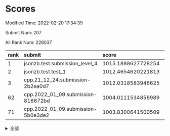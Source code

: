 # Scores

Modified Time: 2022-02-20 17:34:39

Submit Num: 207

All Rank Num: 228037

| rank |               submit               |       score        |       sigma        | pk_num |
| :--- | :--------------------------------- | :----------------- | :----------------- | :----- |
| 1    | jsonzb.test.submission_level_4     | 1015.1888627728254 | 0.846606851093365  | 4409   |
| 2    | jsonzb.test.test_1                 | 1012.4654620221813 | 0.7908678905142723 | 4408   |
| 3    | cpp.21_12_24.submission-2b2ea0d7   | 1012.0318583946625 | 0.788965672645466  | 4408   |
| 62   | cpp.2022_01_09.submission-816672bd | 1004.0111534856989 | 0.7051232063771999 | 4406   |
| 71   | cpp.2022_01_09.submission-5b0e3de2 | 1003.8300641500509 | 0.712307731217141  | 4404   |


<details>
<summary>全部</summary>

| rank |                 submit                 |       score        |       sigma        | pk_num |
| :--- | :------------------------------------- | :----------------- | :----------------- | :----- |
| 1    | jsonzb.test.submission_level_4         | 1015.1888627728254 | 0.846606851093365  | 4409   |
| 2    | jsonzb.test.test_1                     | 1012.4654620221813 | 0.7908678905142723 | 4408   |
| 3    | cpp.21_12_24.submission-2b2ea0d7       | 1012.0318583946625 | 0.788965672645466  | 4408   |
| 4    | gobigger.level_3.submission_level_3_19 | 1011.4730214539153 | 0.7872506305088915 | 4405   |
| 5    | gobigger.level_3.submission_level_3_4  | 1011.4356944144964 | 0.7897225492934028 | 4399   |
| 6    | gobigger.level_3.submission_level_3_1  | 1011.266517145897  | 0.8032666833197231 | 4403   |
| 7    | gobigger.level_3.submission_level_3_8  | 1011.0671265136324 | 0.7644681747483397 | 4399   |
| 8    | gobigger.level_3.submission_level_3_33 | 1011.0158587806719 | 0.7681038604078134 | 4409   |
| 9    | gobigger.level_3.submission_level_3_39 | 1010.7678883836986 | 0.7792711017868488 | 4408   |
| 10   | gobigger.level_3.submission_level_3_10 | 1010.7223346659896 | 0.777034704768157  | 4410   |
| 11   | gobigger.level_3.submission_level_3_9  | 1010.7130220909687 | 0.7525904031021186 | 4406   |
| 12   | gobigger.level_3.submission_level_3_30 | 1010.7107052124054 | 0.7694191566075194 | 4408   |
| 13   | gobigger.level_3.submission_level_3_22 | 1010.6532190266747 | 0.7572709622836072 | 4410   |
| 14   | gobigger.level_3.submission_level_3_0  | 1010.6287560607024 | 0.8022814537216209 | 4407   |
| 15   | gobigger.level_3.submission_level_3_11 | 1010.611339604184  | 0.7454740915805392 | 4404   |
| 16   | gobigger.level_3.submission_level_3_42 | 1010.5709057163432 | 0.7663536450838101 | 4407   |
| 17   | gobigger.level_3.submission_level_3_32 | 1010.4887398077468 | 0.7748041032314517 | 4410   |
| 18   | gobigger.level_3.submission_level_3_15 | 1010.4548302421122 | 0.753789762240407  | 4406   |
| 19   | gobigger.level_3.submission_level_3_29 | 1010.4506605513614 | 0.7722735393194821 | 4410   |
| 20   | gobigger.level_3.submission_level_3_5  | 1010.4441110654501 | 0.7717706299675032 | 4411   |
| 21   | gobigger.level_3.submission_level_3_24 | 1010.3776383759918 | 0.7542654789968962 | 4409   |
| 22   | gobigger.level_3.submission_level_3_40 | 1010.3549889146389 | 0.7635668100461861 | 4404   |
| 23   | gobigger.level_3.submission_level_3_47 | 1010.3430417340093 | 0.7411392849335251 | 4403   |
| 24   | gobigger.level_3.submission_level_3_46 | 1010.2612523056027 | 0.761481067986669  | 4407   |
| 25   | gobigger.level_3.submission_level_3_49 | 1010.259387929148  | 0.7383172742088858 | 4402   |
| 26   | gobigger.level_3.submission_level_3_25 | 1010.1959415283175 | 0.7722310658633337 | 4407   |
| 27   | gobigger.level_3.submission_level_3_35 | 1010.1650597111982 | 0.7560892606502967 | 4409   |
| 28   | gobigger.level_3.submission_level_3_44 | 1010.1439990222297 | 0.7516170406096021 | 4408   |
| 29   | gobigger.level_3.submission_level_3_38 | 1010.1224362818173 | 0.8074096744275059 | 4406   |
| 30   | gobigger.level_3.submission_level_3_48 | 1009.9806988857486 | 0.7608044304103002 | 4407   |
| 31   | gobigger.level_3.submission_level_3_3  | 1009.9362155228323 | 0.7577933007507085 | 4404   |
| 32   | gobigger.level_3.submission_level_3_17 | 1009.8583602446073 | 0.7502682950417995 | 4405   |
| 33   | gobigger.level_3.submission_level_3_43 | 1009.7594985423818 | 0.7573399845080834 | 4407   |
| 34   | gobigger.level_3.submission_level_3_23 | 1009.757475512648  | 0.7565585280499624 | 4406   |
| 35   | gobigger.level_3.submission_level_3_6  | 1009.7536391360825 | 0.747022225660529  | 4409   |
| 36   | gobigger.level_3.submission_level_3_28 | 1009.6325950498218 | 0.7232730420264007 | 4407   |
| 37   | gobigger.level_3.submission_level_3_7  | 1009.6228621814706 | 0.7565973767499726 | 4403   |
| 38   | gobigger.level_3.submission_level_3_16 | 1009.5989087437707 | 0.7589740460725668 | 4410   |
| 39   | gobigger.level_3.submission_level_3_13 | 1009.5724505094315 | 0.7366510176294808 | 4402   |
| 40   | gobigger.level_3.submission_level_3_12 | 1009.5344910012226 | 0.764097131578032  | 4408   |
| 41   | gobigger.level_3.submission_level_3_2  | 1009.5110901462839 | 0.7446955098279172 | 4409   |
| 42   | gobigger.level_3.submission_level_3_41 | 1009.4778635802443 | 0.7729464108661904 | 4410   |
| 43   | gobigger.level_3.submission_level_3_37 | 1009.4777740711731 | 0.7440548066048602 | 4410   |
| 44   | gobigger.level_3.submission_level_3_34 | 1009.4739952681479 | 0.7596814527377246 | 4410   |
| 45   | gobigger.level_3.submission_level_3_26 | 1009.328168390884  | 0.7751973963684465 | 4412   |
| 46   | gobigger.level_3.submission_level_3_14 | 1009.2607555379957 | 0.7415896474056833 | 4407   |
| 47   | gobigger.level_3.submission_level_3_21 | 1009.2137119209787 | 0.7385679452300401 | 4406   |
| 48   | gobigger.level_3.submission_level_3_18 | 1009.1528163792582 | 0.7395231568468705 | 4408   |
| 49   | gobigger.level_3.submission_level_3_31 | 1009.1198918466025 | 0.7388914384370181 | 4407   |
| 50   | gobigger.level_3.submission_level_3_36 | 1008.9655730370423 | 0.7468000091358935 | 4407   |
| 51   | gobigger.level_3.submission_level_3_20 | 1008.7905194041842 | 0.7287337784117216 | 4411   |
| 52   | gobigger.level_3.submission_level_3_27 | 1008.577022287765  | 0.7484397810317018 | 4407   |
| 53   | gobigger.level_3.submission_level_3_45 | 1007.6119549323852 | 0.7574555126300558 | 4406   |
| 54   | gobigger.level_1.submission_level_1_31 | 1004.6579374210583 | 0.735531213030569  | 4406   |
| 55   | gobigger.level_1.submission_level_1_21 | 1004.6108626881706 | 0.7063768328804706 | 4406   |
| 56   | gobigger.level_1.submission_level_1_43 | 1004.3604600167099 | 0.7171569981817333 | 4411   |
| 57   | gobigger.level_1.submission_level_1_4  | 1004.3389978367453 | 0.713685888298801  | 4407   |
| 58   | gobigger.level_1.submission_level_1_6  | 1004.3276512875716 | 0.7222006994080675 | 4403   |
| 59   | gobigger.level_1.submission_level_1_18 | 1004.0611659291349 | 0.7042174516342955 | 4412   |
| 60   | gobigger.level_1.submission_level_1_45 | 1004.0259559199917 | 0.7083785618423605 | 4404   |
| 61   | gobigger.level_1.submission_level_1_36 | 1004.0207257298342 | 0.7247707441244444 | 4406   |
| 62   | cpp.2022_01_09.submission-816672bd     | 1004.0111534856989 | 0.7051232063771999 | 4406   |
| 63   | gobigger.level_1.submission_level_1_14 | 1003.9516209980594 | 0.7269435576541418 | 4405   |
| 64   | gobigger.level_1.submission_level_1_5  | 1003.9438996895987 | 0.7107968919570129 | 4408   |
| 65   | gobigger.level_1.submission_level_1_0  | 1003.9310405215945 | 0.7223651937624584 | 4405   |
| 66   | gobigger.level_1.submission_level_1_26 | 1003.917316598389  | 0.7094476666410204 | 4408   |
| 67   | gobigger.level_1.submission_level_1_47 | 1003.9055571473918 | 0.7231646530557179 | 4409   |
| 68   | gobigger.level_1.submission_level_1_23 | 1003.8487857267269 | 0.7172279954422234 | 4407   |
| 69   | gobigger.level_1.submission_level_1_15 | 1003.8428648109507 | 0.7235906827271477 | 4408   |
| 70   | gobigger.level_1.submission_level_1_8  | 1003.8373088737859 | 0.7233971197494058 | 4407   |
| 71   | cpp.2022_01_09.submission-5b0e3de2     | 1003.8300641500509 | 0.712307731217141  | 4404   |
| 72   | gobigger.level_1.submission_level_1_17 | 1003.8090932503475 | 0.70954645838265   | 4404   |
| 73   | gobigger.level_1.submission_level_1_34 | 1003.7639784057336 | 0.7055240609418039 | 4408   |
| 74   | gobigger.level_1.submission_level_1_40 | 1003.7605224268334 | 0.7093475692940104 | 4403   |
| 75   | gobigger.level_1.submission_level_1_2  | 1003.7267622419179 | 0.7223276965088269 | 4408   |
| 76   | gobigger.level_1.submission_level_1_41 | 1003.5254990965868 | 0.7178065763725183 | 4409   |
| 77   | gobigger.level_1.submission_level_1_38 | 1003.4574700067959 | 0.7197127247267582 | 4406   |
| 78   | gobigger.level_1.submission_level_1_44 | 1003.4046987975391 | 0.7249508875217281 | 4408   |
| 79   | gobigger.level_1.submission_level_1_39 | 1003.3833421215127 | 0.7225251856252265 | 4411   |
| 80   | gobigger.level_1.submission_level_1_33 | 1003.3831509593861 | 0.7191864151950388 | 4405   |
| 81   | gobigger.level_1.submission_level_1_46 | 1003.344609189911  | 0.7102616914241557 | 4406   |
| 82   | gobigger.level_1.submission_level_1_11 | 1003.2843536219474 | 0.724093675186306  | 4402   |
| 83   | gobigger.level_1.submission_level_1_10 | 1003.0667153447034 | 0.7073074863416141 | 4406   |
| 84   | gobigger.level_1.submission_level_1_42 | 1003.03606103412   | 0.7145965281909481 | 4403   |
| 85   | gobigger.level_1.submission_level_1_25 | 1002.929655539296  | 0.7098069882088454 | 4410   |
| 86   | gobigger.level_1.submission_level_1_13 | 1002.8210145954605 | 0.7195835845811077 | 4409   |
| 87   | gobigger.level_1.submission_level_1_32 | 1002.8156294811099 | 0.7005468750038176 | 4404   |
| 88   | gobigger.level_1.submission_level_1_37 | 1002.7709716690225 | 0.7063077266214055 | 4405   |
| 89   | gobigger.level_1.submission_level_1_30 | 1002.734604154326  | 0.7080100221459504 | 4404   |
| 90   | gobigger.level_1.submission_level_1_22 | 1002.7259719308648 | 0.7138637946240428 | 4411   |
| 91   | gobigger.level_1.submission_level_1_12 | 1002.6597065575837 | 0.7176569373291278 | 4408   |
| 92   | gobigger.level_1.submission_level_1_1  | 1002.6207037691194 | 0.7234919268157605 | 4407   |
| 93   | gobigger.level_1.submission_level_1_29 | 1002.4393152731728 | 0.708184033992732  | 4404   |
| 94   | gobigger.level_1.submission_level_1_49 | 1002.4170214532967 | 0.7161007202689462 | 4410   |
| 95   | gobigger.level_1.submission_level_1_48 | 1002.3686760010082 | 0.7107349891197469 | 4404   |
| 96   | gobigger.level_1.submission_level_1_9  | 1002.2827683156759 | 0.7190806537333851 | 4406   |
| 97   | gobigger.level_1.submission_level_1_35 | 1002.2007208304889 | 0.7206907697054775 | 4405   |
| 98   | gobigger.level_1.submission_level_1_19 | 1002.1184689409872 | 0.7099626971750409 | 4408   |
| 99   | gobigger.level_1.submission_level_1_7  | 1002.1068463406084 | 0.7235010804191854 | 4400   |
| 100  | gobigger.level_1.submission_level_1_27 | 1002.011588375235  | 0.7283203816397104 | 4404   |
| 101  | gobigger.level_1.submission_level_1_3  | 1001.8622029395248 | 0.7180409115003519 | 4403   |
| 102  | gobigger.level_1.submission_level_1_24 | 1001.8531506931427 | 0.7048811666796545 | 4406   |
| 103  | gobigger.level_1.submission_level_1_16 | 1001.8211248302644 | 0.7062373112271293 | 4404   |
| 104  | gobigger.level_1.submission_level_1_28 | 1001.4515809480673 | 0.7172672322074675 | 4407   |
| 105  | gobigger.level_1.submission_level_1_20 | 1001.338904295276  | 0.7115524388711233 | 4406   |
| 106  | gobigger.random.submission_random_10   | 997.7751404652032  | 0.704260609957863  | 4404   |
| 107  | gobigger.random.submission_random_12   | 997.6356513228061  | 0.711798351537409  | 4408   |
| 108  | gobigger.random.submission_random_25   | 997.3100237442002  | 0.7072986236274018 | 4409   |
| 109  | gobigger.random.submission_random_29   | 997.2869347688622  | 0.7030044692142472 | 4407   |
| 110  | gobigger.random.submission_random_46   | 997.2316035136038  | 0.7111684831567414 | 4409   |
| 111  | gobigger.random.submission_random_35   | 996.8158567256789  | 0.7280757935051146 | 4405   |
| 112  | gobigger.random.submission_random_24   | 996.7152485981569  | 0.7090539005983549 | 4402   |
| 113  | gobigger.random.submission_random_5    | 996.7151749805288  | 0.7057913319209111 | 4408   |
| 114  | gobigger.random.submission_random_18   | 996.6805558925538  | 0.7087216575214831 | 4410   |
| 115  | gobigger.random.submission_random_8    | 996.6520062408035  | 0.7102376402004579 | 4404   |
| 116  | gobigger.random.submission_random_11   | 996.4519271841871  | 0.7231030871260984 | 4408   |
| 117  | gobigger.random.submission_random_13   | 996.410502756406   | 0.7219879079271426 | 4402   |
| 118  | gobigger.random.submission_random_33   | 996.3805547753869  | 0.705983781515925  | 4405   |
| 119  | gobigger.random.submission_random_0    | 996.379412816355   | 0.7180908053217477 | 4405   |
| 120  | gobigger.random.submission_random_27   | 996.3481240656454  | 0.709276245674069  | 4408   |
| 121  | gobigger.random.submission_random_1    | 996.2752108514198  | 0.697563648336276  | 4404   |
| 122  | gobigger.random.submission_random_43   | 996.2639188862063  | 0.7180615672618601 | 4407   |
| 123  | gobigger.random.submission_random_19   | 996.1309519522213  | 0.7195806020047335 | 4405   |
| 124  | gobigger.random.submission_random_37   | 996.1291356330327  | 0.7250262949353992 | 4411   |
| 125  | gobigger.random.submission_random_38   | 996.1099275706551  | 0.713893881943117  | 4407   |
| 126  | gobigger.random.submission_random_6    | 996.0511458579442  | 0.7157340429384759 | 4407   |
| 127  | gobigger.random.submission_random_40   | 996.0279161557457  | 0.7193710409317283 | 4407   |
| 128  | gobigger.random.submission_random_15   | 995.9928730216546  | 0.7105428286960969 | 4406   |
| 129  | gobigger.random.submission_random_26   | 995.9926120454564  | 0.7164541967007746 | 4405   |
| 130  | gobigger.random.submission_random_49   | 995.9737971464373  | 0.7021400215541725 | 4407   |
| 131  | gobigger.random.submission_random_31   | 995.9435263459447  | 0.7160332569902926 | 4404   |
| 132  | gobigger.random.submission_random_9    | 995.9123637291261  | 0.7076159540440915 | 4402   |
| 133  | gobigger.random.submission_random_28   | 995.9095146238528  | 0.7158433766049201 | 4400   |
| 134  | gobigger.random.submission_random_4    | 995.8969231226704  | 0.710913805292653  | 4407   |
| 135  | gobigger.random.submission_random_30   | 995.8953296635484  | 0.7160336257457238 | 4407   |
| 136  | gobigger.random.submission_random_42   | 995.8331509101839  | 0.7087699296443288 | 4404   |
| 137  | gobigger.random.submission_random_23   | 995.8136603844579  | 0.6958987169863156 | 4406   |
| 138  | gobigger.random.submission_random_17   | 995.8099956521394  | 0.7151823865230285 | 4405   |
| 139  | gobigger.random.submission_random_32   | 995.7573523653402  | 0.723802069498303  | 4412   |
| 140  | gobigger.random.submission_random_44   | 995.6828926867889  | 0.7099977646756334 | 4407   |
| 141  | gobigger.random.submission_random_16   | 995.6678956744779  | 0.7089821823503342 | 4412   |
| 142  | gobigger.random.submission_random_48   | 995.628469917031   | 0.7032321999659641 | 4407   |
| 143  | gobigger.random.submission_random_22   | 995.5904543886752  | 0.7119119122744755 | 4406   |
| 144  | gobigger.random.submission_random_14   | 995.5363974271913  | 0.7069246564063824 | 4401   |
| 145  | gobigger.random.submission_random_47   | 995.4002241387694  | 0.7148434895917796 | 4410   |
| 146  | gobigger.random.submission_random_41   | 995.3589992418814  | 0.7228541637386487 | 4405   |
| 147  | gobigger.random.submission_random_7    | 995.3488846840559  | 0.7127535356310155 | 4404   |
| 148  | gobigger.random.submission_random_45   | 995.175572207487   | 0.7290205434153036 | 4401   |
| 149  | gobigger.random.submission_random_36   | 995.0692273303979  | 0.7194744199681725 | 4402   |
| 150  | gobigger.random.submission_random_2    | 995.0422020458363  | 0.7192400940721265 | 4408   |
| 151  | gobigger.random.submission_random_20   | 995.0325730126673  | 0.7044990897612724 | 4407   |
| 152  | gobigger.random.submission_random_3    | 994.972242874439   | 0.7265305706420729 | 4409   |
| 153  | gobigger.random.submission_random_21   | 994.8657850211026  | 0.7127958618052301 | 4407   |
| 154  | gobigger.random.submission_random_39   | 994.5396665826173  | 0.7173984691119822 | 4407   |
| 155  | gobigger.random.submission_random_34   | 994.4948139839825  | 0.715040844808728  | 4404   |
| 156  | gobigger.level_2.submission_level_2_13 | 994.2129019301036  | 0.7284501927049862 | 4409   |
| 157  | gobigger.level_2.submission_level_2_6  | 993.9561985811035  | 0.7204709313934715 | 4404   |
| 158  | gobigger.level_2.submission_level_2_4  | 993.6324116376335  | 0.7299193472782095 | 4406   |
| 159  | gobigger.level_2.submission_level_2_26 | 993.604498115424   | 0.7275033980264196 | 4411   |
| 160  | gobigger.level_2.submission_level_2_30 | 993.4134465487269  | 0.7349360755370049 | 4411   |
| 161  | gobigger.level_2.submission_level_2_34 | 993.3908986640988  | 0.7410766814623214 | 4406   |
| 162  | gobigger.level_2.submission_level_2_18 | 993.2734319457268  | 0.7267012556100468 | 4403   |
| 163  | gobigger.level_2.submission_level_2_47 | 993.2340834300339  | 0.7328760086702042 | 4407   |
| 164  | gobigger.level_2.submission_level_2_14 | 993.2316915730839  | 0.7215119717565417 | 4406   |
| 165  | gobigger.level_2.submission_level_2_11 | 993.0686102714067  | 0.7495251033118623 | 4403   |
| 166  | gobigger.level_2.submission_level_2_22 | 992.9397806399074  | 0.7320937912960155 | 4406   |
| 167  | gobigger.level_2.submission_level_2_23 | 992.8824911465218  | 0.7335965569820124 | 4407   |
| 168  | gobigger.level_2.submission_level_2_1  | 992.8511283030431  | 0.7247624406107814 | 4412   |
| 169  | gobigger.level_2.submission_level_2_19 | 992.8006516397019  | 0.7392099109789755 | 4403   |
| 170  | gobigger.level_2.submission_level_2_21 | 992.7769764626893  | 0.7435924543209004 | 4408   |
| 171  | gobigger.level_2.submission_level_2_43 | 992.6708531433093  | 0.7300877956766225 | 4405   |
| 172  | gobigger.level_2.submission_level_2_46 | 992.616729873748   | 0.7380955287210865 | 4407   |
| 173  | gobigger.level_2.submission_level_2_24 | 992.5886209888008  | 0.7414830204440122 | 4408   |
| 174  | gobigger.level_2.submission_level_2_9  | 992.5566318150577  | 0.7480855978133537 | 4401   |
| 175  | gobigger.level_2.submission_level_2_5  | 992.5439080557211  | 0.7495122802533365 | 4406   |
| 176  | gobigger.level_2.submission_level_2_38 | 992.5111588982461  | 0.7368054607205071 | 4407   |
| 177  | gobigger.level_2.submission_level_2_7  | 992.4464642297056  | 0.7366138013501012 | 4405   |
| 178  | gobigger.level_2.submission_level_2_15 | 992.4447718759694  | 0.7600683760393817 | 4399   |
| 179  | gobigger.level_2.submission_level_2_28 | 992.3747090774182  | 0.7510965119998919 | 4404   |
| 180  | gobigger.level_2.submission_level_2_32 | 992.3591383731606  | 0.7305510477544652 | 4406   |
| 181  | gobigger.level_2.submission_level_2_10 | 992.357008691929   | 0.7302385039635558 | 4410   |
| 182  | gobigger.level_2.submission_level_2_16 | 992.3159263604042  | 0.7587004771942084 | 4407   |
| 183  | gobigger.level_2.submission_level_2_29 | 992.2634446473987  | 0.7339705183226423 | 4407   |
| 184  | gobigger.level_2.submission_level_2_2  | 992.1187344517066  | 0.7419973196035088 | 4407   |
| 185  | gobigger.level_2.submission_level_2_49 | 992.103263150441   | 0.735650806553835  | 4412   |
| 186  | gobigger.level_2.submission_level_2_8  | 992.0405501267453  | 0.7394199002976254 | 4410   |
| 187  | gobigger.level_2.submission_level_2_31 | 991.688351140512   | 0.7484702972933712 | 4409   |
| 188  | gobigger.level_2.submission_level_2_33 | 991.6205829925618  | 0.7384171066131305 | 4403   |
| 189  | gobigger.level_2.submission_level_2_48 | 991.6159183037665  | 0.7443974776468814 | 4408   |
| 190  | gobigger.level_2.submission_level_2_40 | 991.5349956824172  | 0.7411114441568577 | 4407   |
| 191  | gobigger.level_2.submission_level_2_35 | 991.5080930010579  | 0.7570776382894843 | 4406   |
| 192  | gobigger.level_2.submission_level_2_3  | 991.4812251564922  | 0.7498906054149604 | 4409   |
| 193  | gobigger.level_2.submission_level_2_37 | 991.3756644248592  | 0.7451982085317432 | 4409   |
| 194  | gobigger.level_2.submission_level_2_25 | 991.3318839799923  | 0.7521783111103122 | 4406   |
| 195  | gobigger.level_2.submission_level_2_42 | 991.1433973902396  | 0.7491901287153877 | 4405   |
| 196  | gobigger.level_2.submission_level_2_12 | 990.8752050955428  | 0.7587249144312856 | 4406   |
| 197  | gobigger.level_2.submission_level_2_17 | 990.788915229448   | 0.7531298299080844 | 4408   |
| 198  | gobigger.level_2.submission_level_2_41 | 990.7878230264088  | 0.7637703466785299 | 4410   |
| 199  | gobigger.level_2.submission_level_2_0  | 990.7105913577843  | 0.7675076085527212 | 4403   |
| 200  | gobigger.level_2.submission_level_2_39 | 990.7103602619092  | 0.7660903625968031 | 4406   |
| 201  | gobigger.level_2.submission_level_2_20 | 990.4955514579891  | 0.752655888114605  | 4407   |
| 202  | gobigger.level_2.submission_level_2_36 | 990.3793497265158  | 0.787891825783367  | 4412   |
| 203  | gobigger.level_2.submission_level_2_27 | 989.9153264129003  | 0.7917330240462461 | 4403   |
| 204  | gobigger.level_2.submission_level_2_45 | 989.8199765538434  | 0.7813144283171819 | 4409   |
| 205  | gobigger.level_2.submission_level_2_44 | 989.5303848896967  | 0.7618931713046093 | 4408   |
| 206  | gobigger.none.submission_none_1        | 978.9014897794764  | 1.2155850723448929 | 4408   |
| 207  | gobigger.none.submission_none_0        | 977.0915879770392  | 1.395419318422439  | 4406   |

</details>